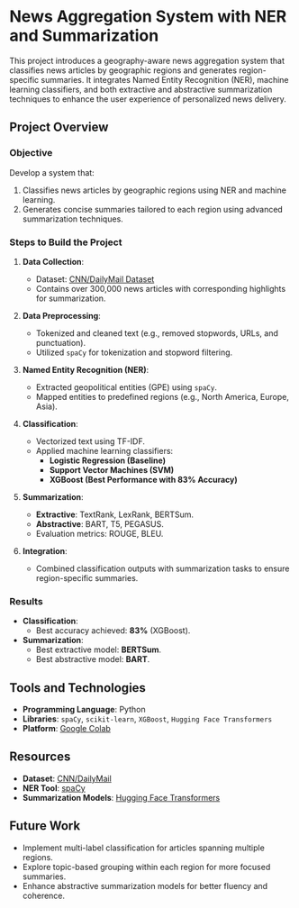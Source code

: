 # News Aggregation System with NER and Summarization

This project introduces a geography-aware news aggregation system that classifies news articles by geographic regions and generates region-specific summaries. It integrates Named Entity Recognition (NER), machine learning classifiers, and both extractive and abstractive summarization techniques to enhance the user experience of personalized news delivery.

## Project Overview

### Objective
Develop a system that:
1. Classifies news articles by geographic regions using NER and machine learning.
2. Generates concise summaries tailored to each region using advanced summarization techniques.

### Steps to Build the Project
1. **Data Collection**:
   - Dataset: [CNN/DailyMail Dataset](https://huggingface.co/datasets/abisee/cnn_dailymail)
   - Contains over 300,000 news articles with corresponding highlights for summarization.

2. **Data Preprocessing**:
   - Tokenized and cleaned text (e.g., removed stopwords, URLs, and punctuation).
   - Utilized `spaCy` for tokenization and stopword filtering.

3. **Named Entity Recognition (NER)**:
   - Extracted geopolitical entities (GPE) using `spaCy`.
   - Mapped entities to predefined regions (e.g., North America, Europe, Asia).

4. **Classification**:
   - Vectorized text using TF-IDF.
   - Applied machine learning classifiers:
     - **Logistic Regression (Baseline)**
     - **Support Vector Machines (SVM)**
     - **XGBoost (Best Performance with 83% Accuracy)**

5. **Summarization**:
   - **Extractive**: TextRank, LexRank, BERTSum.
   - **Abstractive**: BART, T5, PEGASUS.
   - Evaluation metrics: ROUGE, BLEU.

6. **Integration**:
   - Combined classification outputs with summarization tasks to ensure region-specific summaries.

### Results
- **Classification**:
  - Best accuracy achieved: **83%** (XGBoost).
- **Summarization**:
  - Best extractive model: **BERTSum**.
  - Best abstractive model: **BART**.

## Tools and Technologies
- **Programming Language**: Python
- **Libraries**: `spaCy`, `scikit-learn`, `XGBoost`, `Hugging Face Transformers`
- **Platform**: [Google Colab](https://colab.research.google.com/)

## Resources
- **Dataset**: [CNN/DailyMail](https://huggingface.co/datasets/abisee/cnn_dailymail)
- **NER Tool**: [spaCy](https://spacy.io/)
- **Summarization Models**: [Hugging Face Transformers](https://huggingface.co/transformers/)

## Future Work
- Implement multi-label classification for articles spanning multiple regions.
- Explore topic-based grouping within each region for more focused summaries.
- Enhance abstractive summarization models for better fluency and coherence.